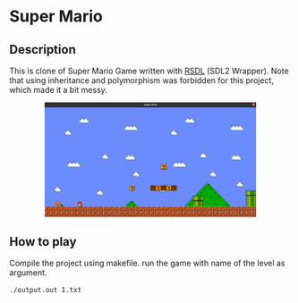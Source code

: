 # Super Mario

## Description

This is clone of Super Mario Game written with [RSDL](https://github.com/UTAP/RSDL) (SDL2 Wrapper). Note that using inheritance and polymorphism was forbidden for this project, which made it a bit messy.

<p align="center">
  <img width="75%" height="75%" src="./image.jpg">
</p>

## How to play

Compile the project using makefile. run the game with name of the level as argument.

```bash
./output.out 1.txt
```
